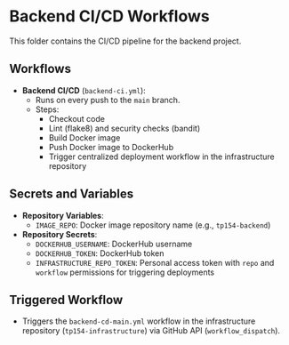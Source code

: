 # Backend CI/CD Workflows

This folder contains the CI/CD pipeline for the backend project.

## Workflows

- **Backend CI/CD** (`backend-ci.yml`):
  - Runs on every push to the `main` branch.
  - Steps:
    - Checkout code
    - Lint (flake8) and security checks (bandit)
    - Build Docker image
    - Push Docker image to DockerHub
    - Trigger centralized deployment workflow in the infrastructure repository

## Secrets and Variables

- **Repository Variables**:
  - `IMAGE_REPO`: Docker image repository name (e.g., `tp154-backend`)
- **Repository Secrets**:
  - `DOCKERHUB_USERNAME`: DockerHub username
  - `DOCKERHUB_TOKEN`: DockerHub token
  - `INFRASTRUCTURE_REPO_TOKEN`: Personal access token with `repo` and `workflow` permissions for triggering deployments

## Triggered Workflow

- Triggers the `backend-cd-main.yml` workflow in the infrastructure repository (`tp154-infrastructure`) via GitHub API (`workflow_dispatch`).
